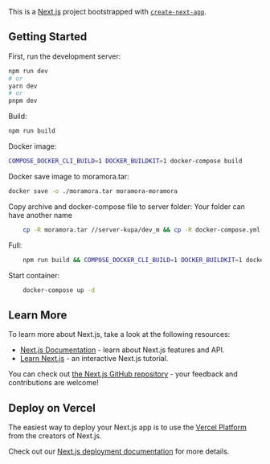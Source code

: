 This is a [Next.js](https://nextjs.org/) project bootstrapped with [`create-next-app`](https://github.com/vercel/next.js/tree/canary/packages/create-next-app).

## Getting Started

First, run the development server:

```bash
npm run dev
# or
yarn dev
# or
pnpm dev
```
Build:

```bash
npm run build
```
Docker image:

```bash
COMPOSE_DOCKER_CLI_BUILD=1 DOCKER_BUILDKIT=1 docker-compose build
```
Docker save image to moramora.tar:

```bash
docker save -o ./moramora.tar moramora-moramora
```
Copy archive and docker-compose file to server folder:
Your folder can have another name

```bash
    cp -R moramora.tar //server-kupa/dev_m && cp -R docker-compose.yml //server-kupa/dev_m
```
Full: 

```bash
    npm run build && COMPOSE_DOCKER_CLI_BUILD=1 DOCKER_BUILDKIT=1 docker-compose build && cp -R moramora.tar //server-kupa/dev_m && cp -R docker-compose.yml //server-kupa/dev_m
```
Start container:

```bash
    docker-compose up -d
```



## Learn More

To learn more about Next.js, take a look at the following resources:

- [Next.js Documentation](https://nextjs.org/docs) - learn about Next.js features and API.
- [Learn Next.js](https://nextjs.org/learn) - an interactive Next.js tutorial.

You can check out [the Next.js GitHub repository](https://github.com/vercel/next.js/) - your feedback and contributions are welcome!

## Deploy on Vercel

The easiest way to deploy your Next.js app is to use the [Vercel Platform](https://vercel.com/new?utm_medium=default-template&filter=next.js&utm_source=create-next-app&utm_campaign=create-next-app-readme) from the creators of Next.js.

Check out our [Next.js deployment documentation](https://nextjs.org/docs/deployment) for more details.
